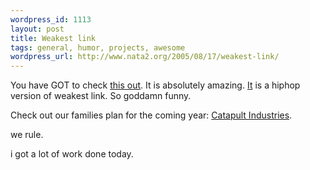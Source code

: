 ```yaml
--- 
wordpress_id: 1113
layout: post
title: Weakest link
tags: general, humor, projects, awesome
wordpress_url: http://www.nata2.org/2005/08/17/weakest-link/
---
```

You have GOT to check <a href="http://www.dj-quik.net/main/index.php?option=com_docman&task=down&bid=31">this out</a>. It is absolutely amazing. <a href="http://www.dj-quik.net/main/index.php?option=com_docman&task=down&bid=31">It</a> is a hiphop version of weakest link. So goddamn funny. 

Check out our families plan for the coming year: <a href="http://catapultindustries.com">Catapult Industries</a>. 

we rule. 

i got a lot of work done today. 
